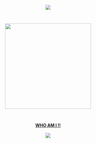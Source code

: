 <p align="center">
<a href="https://github.com/DenverCoder1/readme-typing-svg"><img src="https://readme-typing-svg.herokuapp.com/?lines=Hello%20There;Welcome%20to%20my%20humble%20profile&font=Fira%20Code&center=true&width=440&height=45&color=2f81f7&vCenter=true&size=22"></a>
</p>
<br>
<p align="center"><img src="https://gifdb.com/images/high/coding-skills-loading-dk68v8z0hevjpuiv.gif" height="280"/></p>
<br>
<p align="center" >
  <a href="https://www.linkedin.com/in/mohamed-khaled-5a410b1b8/">
    <strong>
      WHO AM I !!
    </strong>
  </a>
<a href="https://github.com/DenverCoder1/readme-typing-svg">
  <br>
  <br>
  <img src="https://readme-typing-svg.herokuapp.com/?lines=A%20Full-stack%20.Net%20developer;Always%20try%20learning%20new%20things&font=Fira%20Code&center=true&width=440&height=45&color=2f81f7&vCenter=true&size=22"></a>
</p>
      

